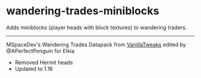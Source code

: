 # wandering-trades-miniblocks
Adds miniblocks (player heads with block textures) to wandering traders.
___
MSpaceDev's Wandering Trades Datapack from [VanillaTweaks](https://vanillatweaks.net/picker/datapacks/) edited by @APerfectPenguin for Elkia
 - Removed Hermit heads
 - Updated to 1.16

